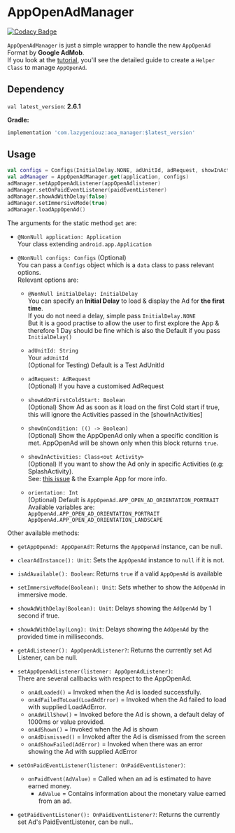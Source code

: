 # AppOpenAdManager

[![Codacy Badge](https://api.codacy.com/project/badge/Grade/af51d9b73c4544cca0be5e0af1b2669c)](https://app.codacy.com/gh/ItzNotABug/AppOpenAdManager?utm_source=github.com&utm_medium=referral&utm_content=ItzNotABug/AppOpenAdManager&utm_campaign=Badge_Grade)

`AppOpenAdManager` is just a simple wrapper to handle the new `AppOpenAd` Format by **Google AdMob**.\
If you look at the [tutorial](https://developers.google.com/admob/android/app-open-ads), you'll see the detailed guide to create a `Helper Class` to manage `AppOpenAd`.

## Dependency
`val latest_version`: **2.6.1**

**Gradle:**
```groovy
implementation 'com.lazygeniouz:aoa_manager:$latest_version'
```

## Usage
```kotlin
val configs = Configs(InitialDelay.NONE, adUnitId, adRequest, showInActivity, orientation)
val adManager = AppOpenAdManager.get(application, configs)
adManager.setAppOpenAdListener(appOpenAdlistener)
adManager.setOnPaidEventListener(paidEventListener)
adManager.showAdWithDelay(false)
adManager.setImmersiveMode(true)
adManager.loadAppOpenAd()
```

The arguments for the static method `get` are:
*   `@NonNull application: Application`\
     Your class extending `android.app.Application`

*   `@NonNull configs: Configs` (Optional)\
     You can pass a `Configs` object which is a `data` class to pass relevant options.\
     Relevant options are:
     * `@NonNull initialDelay: InitialDelay`\
        You can specify an **Initial Delay** to load & display the Ad for **the first time**.\
        If you do not need a delay, simple pass `InitialDelay.NONE`\
        But it is a good practise to allow the user to first explore the App &\
        therefore 1 Day should be fine which is also the Default if you pass `InitialDelay()`

     * `adUnitId: String`\
        Your `adUnitId`\
        (Optional for Testing) Default is a Test AdUnitId

     * `adRequest: AdRequest`\
        (Optional) If you have a customised AdRequest

     * `showAdOnFirstColdStart: Boolean`\
        (Optional) Show Ad as soon as it load on the first Cold start if true,
        this will ignore the Activities passed in the [showInActivities]

     * `showOnCondition: (() -> Boolean)`\
        (Optional) Show the AppOpenAd only when a specific condition is met.
        AppOpenAd will be shown only when this block returns `true`.

     * `showInActivities: Class<out Activity>`\
        (Optional) If you want to show the Ad only in specific Activities (e.g: SplashActivity).\
        See: [this issue](https://github.com/ItzNotABug/AppOpenAdManager/issues/5) & the Example App for more info.

     * `orientation: Int`\
        (Optional) Default is `AppOpenAd.APP_OPEN_AD_ORIENTATION_PORTRAIT`\
        Available variables are:\
        `AppOpenAd.APP_OPEN_AD_ORIENTATION_PORTRAIT`\
        `AppOpenAd.APP_OPEN_AD_ORIENTATION_LANDSCAPE`

Other available methods:
* `getAppOpenAd: AppOpenAd?`: Returns the `AppOpenAd` instance, can be null.

* `clearAdInstance(): Unit`: Sets the `AppOpenAd` instance to `null` if it is not.

* `isAdAvailable(): Boolean`: Returns `true` if a valid `AppOpenAd` is available

* `setImmersiveMode(Boolean): Unit`: Sets whether to show the `AdOpenAd` in immersive mode.

* `showAdWithDelay(Boolean): Unit`: Delays showing the `AdOpenAd` by 1 second if true.

* `showAdWithDelay(Long): Unit`: Delays showing the `AdOpenAd` by the provided time in milliseconds.

* `getAdListener(): AppOpenAdListener?`: Returns the currently set Ad Listener, can be null.

* `setAppOpenAdListener(listener: AppOpenAdListener)`:\
    There are several callbacks with respect to the AppOpenAd.
    * `onAdLoaded()` = Invoked when the Ad is loaded successfully.
    * `onAdFailedToLoad(LoadAdError)` = Invoked when the Ad failed to load with supplied LoadAdError.
    * `onAdWillShow()` = Invoked before the Ad is shown, a default delay of 1000ms or value provided.
    * `onAdShown()` = Invoked when the Ad is shown
    * `onAdDismissed()` = Invoked after the Ad is dismissed from the screen
    * `onAdShowFailed(AdError)` = Invoked when there was an error showing the Ad with supplied AdError

* `setOnPaidEventListener(listener: OnPaidEventListener)`:
    * `onPaidEvent(AdValue)` = Called when an ad is estimated to have earned money.
      * `AdValue` = Contains information about the monetary value earned from an ad.

* `getPaidEventListener(): OnPaidEventListener?`: Returns the currently set Ad's PaidEventListener, can be null..